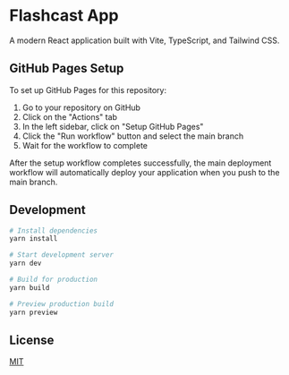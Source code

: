 # Flashcast App

A modern React application built with Vite, TypeScript, and Tailwind CSS.

## GitHub Pages Setup

To set up GitHub Pages for this repository:

1. Go to your repository on GitHub
2. Click on the "Actions" tab
3. In the left sidebar, click on "Setup GitHub Pages"
4. Click the "Run workflow" button and select the main branch
5. Wait for the workflow to complete

After the setup workflow completes successfully, the main deployment workflow will automatically deploy your application when you push to the main branch.

## Development

```bash
# Install dependencies
yarn install

# Start development server
yarn dev

# Build for production
yarn build

# Preview production build
yarn preview
```

## License

[MIT](LICENSE)
